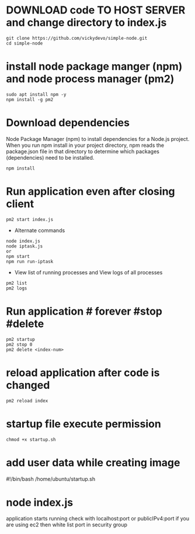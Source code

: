 # DOWNLOAD code TO HOST SERVER and change directory to index.js
 ```
 git clone https://github.com/vickydevo/simple-node.git
 cd simple-node
```
# install node package manger (npm) and node process manager (pm2)
```
sudo apt install npm -y
npm install -g pm2
```
# Download dependencies
 Node Package Manager (npm) to install dependencies for a Node.js project. 
When you run npm install in your project directory, npm reads the package.json file in that directory
to determine which packages (dependencies) need to be installed.
```
npm install
```
# Run application even after closing client
```
pm2 start index.js

```
 - Alternate commands
  ```
  node index.js
  node iptask.js
  or
  npm start
  npm run run-iptask
  ```
 - View list of running processes  and View logs of all processes
```
pm2 list         
pm2 logs        
```
# Run application  # forever #stop #delete
```
pm2 startup  
pm2 stop 0
pm2 delete <index-num>
```
# reload application after code is changed
```
pm2 reload index
```
# startup file execute permission
```
chmod +x startup.sh
```
# add user data while creating image
#!/bin/bash
/home/ubuntu/startup.sh
# node index.js
application starts running check with localhost:port or publicIPv4:port
if you are using ec2 then white list port in security group
